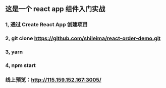## 这是一个 react app 组件入门实战

### 1, 通过 Create React App 创建项目

### 2, git clone https://github.com/shileima/react-order-demo.git

### 3, yarn

### 4, npm start

### 线上预览：http://115.159.152.167:3005/

